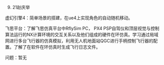 9. 21赵庆举

虚幻引擎4：简单场景的搭建，在ue4上实现角色的自动随机移动。

飞思平台：了解飞思仿真平台中RflySim PC， PX4 PSP自驾仪和顶层视觉与控制算法运行的NX计算环境的交互关系以及他们组成的硬件在环仿真。学习通过局域网进行多台飞行器的仿真模拟，利用无人机地面站QGC进行手柄控制飞行器的配置。了解了在软件在环仿真时生成飞行日志文件。

问题：暂无

